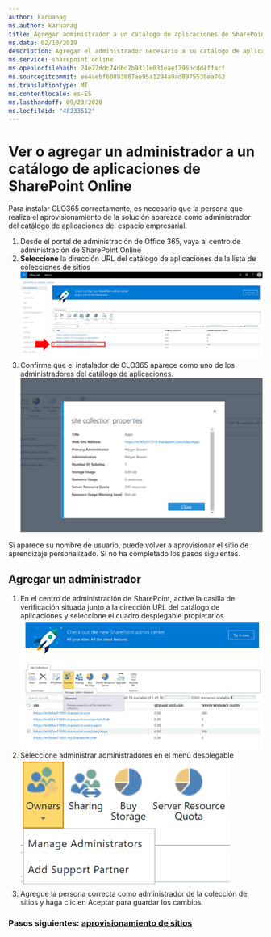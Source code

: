 ```yaml
---
author: karuanag
ms.author: karuanag
title: Agregar administrador a un catálogo de aplicaciones de SharePoint Online
ms.date: 02/10/2019
description: Agregar el administrador necesario a su catálogo de aplicaciones
ms.service: sharepoint online
ms.openlocfilehash: 24e22ddc74d6c7b9311e031eaef296bcdd4ffacf
ms.sourcegitcommit: ee4aebf60893887ae95a1294a9ad8975539ea762
ms.translationtype: MT
ms.contentlocale: es-ES
ms.lasthandoff: 09/23/2020
ms.locfileid: "48233512"
---
```

# <a name="view-or-add-an-administrator-to-your-sharepoint-online-app-catalog"></a>Ver o agregar un administrador a un catálogo de aplicaciones de SharePoint Online

Para instalar CLO365 correctamente, es necesario que la persona que realiza el aprovisionamiento de la solución aparezca como administrador del catálogo de aplicaciones del espacio empresarial.

1. Desde el portal de administración de Office 365, vaya al centro de administración de SharePoint Online
1. **Seleccione** la dirección URL del catálogo de aplicaciones de la lista de colecciones de sitios ![appadmin_url.png](media/appadmin_url.png)
1. Confirme que el instalador de CLO365 aparece como uno de los administradores del catálogo de aplicaciones.
![appadmin_dialog.png](media/appadmin_dialog.png)

Si aparece su nombre de usuario, puede volver a aprovisionar el sitio de aprendizaje personalizado.  Si no ha completado los pasos siguientes. 

## <a name="add-an-administrator"></a>Agregar un administrador

1. En el centro de administración de SharePoint, active la casilla de verificación situada junto a la dirección URL del catálogo de aplicaciones y seleccione el cuadro desplegable propietarios.
![appadmin_owner.png](media/appadmin_owner.png)
1. Seleccione administrar administradores en el menú desplegable ![appadmin_owner.png](media/appadmin_manage.png)
1. Agregue la persona correcta como administrador de la colección de sitios y haga clic en Aceptar para guardar los cambios.

### <a name="next-steps---site-provisioning"></a>Pasos siguientes: [aprovisionamiento de sitios](installsitepackage.md)

